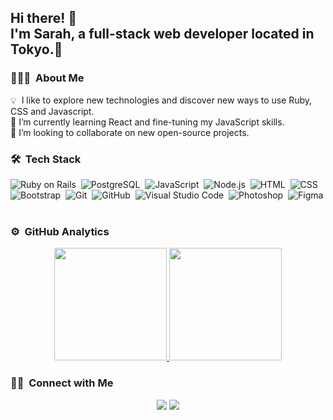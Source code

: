## Hi there!  👋<br> I'm Sarah, a full-stack web developer located in Tokyo.🗼

### 👨🏻‍💻 &nbsp;About Me

💡 &nbsp;I like to explore new technologies and discover new ways to use Ruby, CSS and Javascript.\
🌱 I’m currently learning React and fine-tuning my JavaScript skills. <br>
👯 I’m looking to collaborate on new open-source projects.

### 🛠 &nbsp;Tech Stack

![Ruby on Rails](https://img.shields.io/badge/-Ruby_on_Rails-333333?style=flat&logo=ruby)&nbsp;
![PostgreSQL](https://img.shields.io/badge/-PostgreSQL-333333?style=flat&logo=postgresql)&nbsp;
![JavaScript](https://img.shields.io/badge/-JavaScript-333333?style=flat&logo=javascript)&nbsp;
![Node.js](https://img.shields.io/badge/-Node.js-333333?style=flat&logo=node.js)&nbsp;
![HTML](https://img.shields.io/badge/-HTML-333333?style=flat&logo=HTML5)&nbsp;
![CSS](https://img.shields.io/badge/-CSS-333333?style=flat&logo=CSS3&logoColor=1572B6)&nbsp;
![Bootstrap](https://img.shields.io/badge/-Bootstrap-333333?style=flat&logo=bootstrap&logoColor=563D7C)&nbsp;
![Git](https://img.shields.io/badge/-Git-333333?style=flat&logo=git)&nbsp;
![GitHub](https://img.shields.io/badge/-GitHub-333333?style=flat&logo=github)&nbsp;
![Visual Studio Code](https://img.shields.io/badge/-Visual%20Studio%20Code-333333?style=flat&logo=visual-studio-code&logoColor=007ACC)&nbsp;
![Photoshop](https://img.shields.io/badge/-Photoshop-333333?style=flat&logo=adobe-photoshop)&nbsp;
![Figma](https://img.shields.io/badge/-Figma-333333?style=flat&logo=figma)&nbsp;

### ⚙️ &nbsp;GitHub Analytics

<p align="center">
<a href="https://github.com/AVS1508">
  <img height="180em" src="https://github-readme-stats-eight-theta.vercel.app/api?username=srollins01&show_icons=true&theme=vue-dark&include_all_commits=true&count_private=true">
  <img height="180em" src="https://github-readme-stats-eight-theta.vercel.app/api/top-langs/?username=srollins01&layout=compact&exclude_lang=java+r&theme=vue-dark" >
</a>
</p>

### 🤝🏻 &nbsp;Connect with Me

<p align="center">
<a href="https://www.linkedin.com/in/sarah-rollins-sr/"><img src="https://img.shields.io/badge/-Sarah%20Rollins-0077B5?style=flat-square&logo=Linkedin&logoColor=white"/></a>
<a href="mailto:s.rollins751@gmail.com"><img src="https://img.shields.io/badge/-s.rollins751@gmail.com-D14836?style=flat-square&logo=Gmail&logoColor=white"/></a>
</p>

